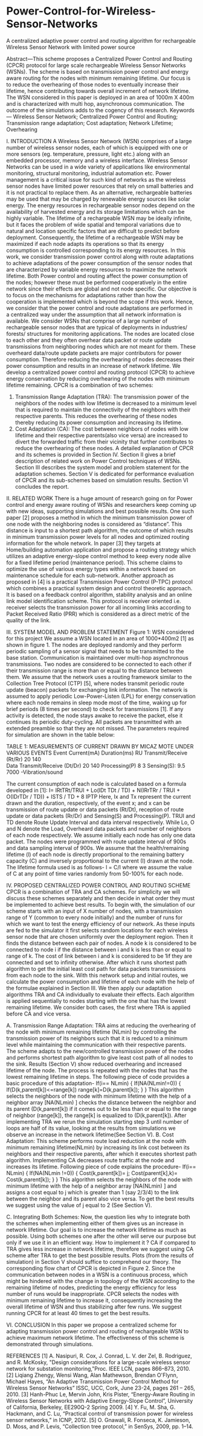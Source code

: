 # Power-Control-for-Wireless-Sensor-Networks

A centralized adaptive power control and routing algorithm for rechargeable Wireless Sensor Network with limited power source


Abstract—This scheme proposes a Centralized Power Control and Routing (CPCR) protocol for large scale rechargeable Wireless Sensor Networks (WSNs). The scheme is based on transmission power control and energy aware routing for the nodes with minimum remaining lifetime. Our focus is to reduce the overhearing of those nodes to eventually increase their lifetime, hence contributing towards overall increment of network lifetime. The WSN considered in this paper is deployed in an area of 1000m X 400m and is characterized with multi hop, asynchronous communication. The outcome of the simulations adds to the cogency of this research.
Keywords— Wireless Sensor Network; Centralized Power Control and Routing; Transmission range adaptation; Cost adaptation; Network Lifetime; Overhearing

I. INTRODUCTION
A Wireless Sensor Network (WSN) comprises of a large number of wireless sensor nodes, each of which is equipped with one or more sensors (eg. temperature, pressure, light etc.) along with an embedded processor, memory and a wireless interface. Wireless Sensor Networks can be used in a wide variety of applications like environmental monitoring, structural monitoring, industrial automation etc. Power management is a critical issue for such kind of networks as the wireless sensor nodes have limited power resources that rely on small batteries and it is not practical to replace them. As an alternative, rechargeable batteries may be used that may be charged by renewable energy sources like solar energy. The energy resources in rechargeable sensor nodes depend on the availability of harvested energy and its storage limitations which can be highly variable. The lifetime of a rechargeable WSN may be ideally infinite, but it faces the problem of wide spatial and temporal variations due to natural and location specific factors that are difficult to predict before deployment. Consequently, the lifetime of a rechargeable WSN may be maximized if each node adapts its operations so that its energy consumption is controlled corresponding to its energy resources.
In this work, we consider transmission power control along with route adaptations to achieve adaptations of the power consumption of the sensor nodes that are characterized by variable energy resources to maximize the network lifetime. Both Power control and routing affect the power consumption of the nodes; however these must be performed cooperatively in the entire network since their effects are global and not node specific. Our objective is to focus on the mechanisms for adaptations rather than how the cooperation is implemented which is beyond the scope if this work. Hence, we consider that the power control and route adaptations are performed in a centralized way under the assumption that all network information is available.
We consider WSNs that comprise of a large number of rechargeable sensor nodes that are typical of deployments in industries/ forests/ structures for monitoring applications. The nodes are located close to each other and they often overhear data packet or route update transmissions from neighboring nodes which are not meant for them. These overheard data/route update packets are major contributors for power consumption. Therefore reducing the overhearing of nodes decreases their power consumption and results in an increase of network lifetime. We develop a centralized power control and routing protocol (CPCR) to achieve energy conservation by reducing overhearing of the nodes with minimum lifetime remaining. CPCR is a combination of two schemes:
1. Transmission Range Adaptation (TRA):
The transmission power of the neighbors of the nodes with low lifetime is decreased to a minimum level that is required to maintain the connectivity of the neighbors with their respective parents. This reduces the overhearing of these nodes thereby reducing its power consumption and increasing its lifetime.
2. Cost Adaptation (CA):
The cost between neighbors of nodes with low lifetime and their respective parents(also vice versa) are increased to divert the forwarded traffic from their vicinity that further contributes to reduce the overhearing of these nodes.
A detailed explanation of CPCR and its schemes is provided in Section IV. Section II gives a brief description of related work on Power Control techniques of WSNs.
Section III describes the system model and problem statement for the adaptation schemes. Section V is
dedicated for performance evaluation of CPCR and its sub-schemes based on simulation results. Section VI concludes the report.

II. RELATED WORK
There is a huge amount of research going on for Power control and energy aware routing of WSNs and researchers keep coming up with new ideas, supporting simulations and best possible results. One such paper [2] proposes a method in which the minimum transmission power of one node with the neighboring nodes is considered as “distance”. This distance is input to a shortest path algorithm, the outcome of which results in minimum transmission power levels for all nodes and optimized routing information for the whole network. In paper [3] they targets at Home/building automation application and propose a routing strategy which utilizes an adaptive energy-slope control method to keep every node alive for a fixed lifetime period (maintenance period). This scheme claims to optimize the use of various energy types within a network based on maintenance schedule for each sub-network.
Another approach as proposed in [4] is a practical Transmission Power Control (P-TPC) protocol which combines a practical system design and control theoretic approach. It is based on a feedback control algorithm, stability analysis and an online link model identification scheme. This protocol is receiver oriented i.e. receiver selects the transmission power for all incoming links according to Packet Received Ratio (PRR) which is considered as a direct metric of the quality of the link.

III. SYSTEM MODEL AND PROBLEM STATEMENT
Figure 1: WSN considered for this project
We assume a WSN located in an area of 1000*400m2 [1] as shown in figure 1. The nodes are deployed randomly and they perform periodic sampling of a sensor signal that needs to be transmitted to the base station. Communication is maintained over multi-hop asynchronous transmissions. Two nodes are considered to be connected to each other if their transmission range is more than or equal to the distance between them. We assume that the network uses a routing framework similar to the Collection Tree Protocol (CTP) [5], where nodes transmit periodic route update (beacon) packets for exchanging link information. The network is assumed to apply periodic Low-Power-Listen (LPL) for energy conservation where each node remains in sleep mode most of the time, waking up for brief periods (8 times per second) to check for transmissions [1]. If any activity is detected, the node stays awake to receive the packet, else it continues its periodic duty-cycling. All packets are transmitted with an extended preamble so that they are not missed.
The parameters required for simulation are shown in the table below:

TABLE 1:
MEASUREMENTS OF CURRENT DRAWN BY MICAZ MOTE UNDER VARIOUS EVENTS
Event                                       Current(mA)                     Duration(ms)
RU Transmit/Receive (Rt/Rr)                   20                                140  
Data Transmit/Receive (Dt/Dr)                 20                                140
Processing(P)                                 8                                  3
Sensing(S):                                   9.5                               7000
-Vibration/sound                                

The current consumption of each node is calculated based on a formula developed in [1]:
I= IRtTRt/TRUI + Lo(IDt TDt / TD) + N(IRrTRr / TRUI + O(IDrTDr / TD)) + ISTS / TD + 8 IPTP
Here, Ix and Tx represent the current drawn and the duration, respectively, of the event x; and x can be transmission of route update or data packets (Rt/Dt), reception of route update or data packets (Rr/Dr) and Sensing(S) and Processing(P). TRUI and TD denote Route Update Interval and data interval respectively. While Lo, O and N denote the Load, Overheard data packets and number of neighbors of each node respectively. We assume initially each node has only one data packet. The nodes were programmed with route update interval of 900s and data sampling interval of 900s.
We assume that the health/remaining lifetime (l) of each node is directly proportional to the remaining battery capacity (C) and inversely proportional to the current (I) drawn at the node. The lifetime formula used is as follows-
l = C/I
where we assume the value of C at any point of time varies randomly from 50-100% for each node.

IV. PROPOSED CENTRALIZED POWER CONTROL AND ROUTING SCHEME
CPCR is a combination of TRA and CA schemes. For simplicity we will discuss these schemes separately and then decide in what order they must be implemented to achieve best results.
To begin with, the simulation of our scheme starts with an input of X number of nodes, with a transmission range of Y (common to every node initially) and the number of runs for
which we want to test the energy efficiency of our network. As these inputs are fed to the simulator it first selects random locations for each wireless sensor node that are chosen uniformly over the deployment region. Then it finds the distance between each pair of nodes. A node k is considered to be connected to node i if the distance between i and k is less than or equal to range of k. The cost of link between i and k is considered to be 1if they are connected and set to infinity otherwise. After which it runs shortest path algorithm to get the initial least cost path for data packets transmissions from each node to the sink. With this network setup and initial routes, we calculate the power consumption and lifetime of each node with the help of the formulae explained in Section III. We then apply our adaptation algorithms TRA and CA individually to evaluate their effects. Each algorithm is applied sequentially to nodes starting with the one that has the lowest remaining lifetime. We consider both cases, the first where TRA is applied before CA and vice versa.

A. Transmission Range Adaptation:
TRA aims at reducing the overhearing of the node with minimum remaining lifetime (NLmin) by controlling the transmission power of its neighbors such that it is reduced to a minimum level while maintaining the communication with their respective parents. The scheme adapts to the new/controlled transmission power of the nodes and performs shortest path algorithm to give least cost path of all nodes to the sink. Results (Section V) show reduced overhearing and increased lifetime of the node. The process is repeated with the nodes that has the lowest remaining lifetime in steps. The following piece of code provides a basic procedure of this adaptation-
If(i== NLmin)
{
If(NA(NLmin!=0))
{
If(D(k,parent[k])<=range[k])
range[k]=D(k,parent[k]);
}
}
This algorithm selects the neighbors of the node with minimum lifetime with the help of a neighbor array [NA(NLmin) ] checks the distance between the neighbor and its parent (D(k,parent[k]) if it comes out to be less than or equal to the range of neighbor (range[k]), the range[k] is equalized to (D(k,parent[k]). After implementing TRA we rerun the simulation starting step 3 until number of loops are half of its value, looking at the results from simulations we observe an increase in the network lifetime(See Section V).
B. Cost Adaptation:
This scheme performs route load reduction at the node with minimum remaining lifetime(NLmin) by increasing its link cost between its neighbors and their respective parents, after which it executes shortest path algorithm. Implementing CA decreases route traffic at the node and increases its lifetime. Following piece of code explains the procedure-
If(i== NLmin)
{
If(NA(NLmin !=0))
{
Cost(k,parent[k])= j;
Cost(parent[k],k)= Cost(k,parent[k]);
}
}
This algorithm selects the neighbors of the node with minimum lifetime with the help of a neighbor array [NA(NLmin) ] and assigns a cost equal to j which is greater than 1 (say 2/3/4) to the link between the neighbor and its parent also vice versa. To get the best results we suggest using the value of j equal to 2 (See Section V).

C. Integrating Both Schemes:
Now, the question lies why to integrate both the schemes when implementing either of them gives us an increase in network lifetime. Our goal is to increase the network lifetime as much as possible. Using both schemes one after the other will serve our purpose but only if we use it in an efficient way. How to implement it ? CA if compared to TRA gives less increase in network lifetime, therefore we suggest using CA scheme after TRA to get the best possible results. Plots (from the results of simulation) in Section V should suffice to comprehend our theory. The corresponding flow chart of CPCR is depicted in Figure 2. Since the communication between nodes in a WSN is a continuous process, which might be hindered with the change in topology of the WSN according to the remaining lifetime of nodes, predicting the energy efficiency for less number of runs would be inappropriate. CPCR selects the nodes with minimum remaining lifetime to increase it, consequently increasing the overall lifetime of WSN and thus stabilizing after few runs. We suggest running CPCR for at least 40 times to get the best results.



VI. CONCLUSION
In this paper we propose a centralized scheme for adapting transmission power control and routing of rechargeable WSN to achieve maximum network lifetime. The effectiveness of this scheme is demonstrated through simulations.

REFERENCES
[1] A. Nasipuri, R. Cox, J. Conrad, L. V. der Zel, B. Rodriguez, and R. McKosky, "Design considerations for a large-scale wireless sensor network for substation monitoring,"Proc. IEEE LCN, pages 866–873, 2010.
[2] Liqiang Zhengy, Wensi Wang, Alan Mathewson, Brendan O'Flynn, Michael Hayes, “An Adaptive Transmission Power Control Method for Wireless Sensor Networks” ISSC, UCC, Cork, June 23-24, pages 261 – 265, 2010.
[3] Hanh-Phuc Le, Mervin John, Kris Pister, “Energy-Aware Routing in Wireless Sensor Networks with Adaptive Energy-Slope Control”, University of California, Berkeley, EE290Q-2 Spring 2009.
[4] Y. Fu, M. Sha, G. Hackmann, and C. Lu, “Practical control of transmission power for wireless sensor networks,” in ICNP, 2012.
[5] O. Gnawali, R. Fonseca, K. Jamieson, D. Moss, and P. Levis, “Collection tree protocol,” in SenSys, 2009, pp. 1–14.
